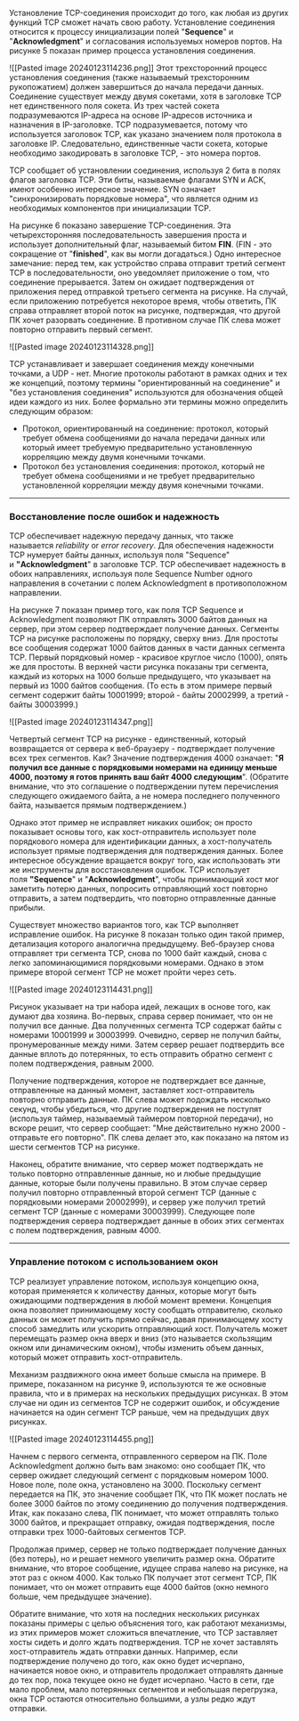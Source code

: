 
Установление TCP-соединения происходит до того, как любая из других функций TCP сможет начать свою работу. Установление соединения относится к процессу инициализации полей "**Sequence**" и "**Acknowledgment**" и согласования используемых номеров портов. На рисунке 5 показан пример процесса установления соединения.

![[Pasted image 20240123114236.png]]
Этот трехсторонний процесс установления соединения (также называемый трехсторонним рукопожатием) должен завершиться до начала передачи данных. Соединение существует между двумя сокетами, хотя в заголовке TCP нет единственного поля сокета. Из трех частей сокета подразумеваются IP-адреса на основе IP-адресов источника и назначения в IP-заголовке. TCP подразумевается, потому что используется заголовок TCP, как указано значением поля протокола в заголовке IP. Следовательно, единственные части сокета, которые необходимо закодировать в заголовке TCP, - это номера портов.

TCP сообщает об установлении соединения, используя 2 бита в полях флагов заголовка TCP. Эти биты, называемые флагами SYN и ACK, имеют особенно интересное значение. SYN означает "синхронизировать порядковые номера", что является одним из необходимых компонентов при инициализации TCP.

На рисунке 6 показано завершение TCP-соединения. Эта четырехсторонняя последовательность завершения проста и использует дополнительный флаг, называемый битом **FIN**. (FIN - это сокращение от "**finished**", как вы могли догадаться.) Одно интересное замечание: перед тем, как устройство справа отправит третий сегмент TCP в последовательности, оно уведомляет приложение о том, что соединение прерывается. Затем он ожидает подтверждения от приложения перед отправкой третьего сегмента на рисунке. На случай, если приложению потребуется некоторое время, чтобы ответить, ПК справа отправляет второй поток на рисунке, подтверждая, что другой ПК хочет разорвать соединение. В противном случае ПК слева может повторно отправить первый сегмент.

![[Pasted image 20240123114328.png]]

TCP устанавливает и завершает соединения между конечными точками, а UDP - нет. Многие протоколы работают в рамках одних и тех же концепций, поэтому термины "ориентированный на соединение" и "без установления соединения" используются для обозначения общей идеи каждого из них. Более формально эти термины можно определить следующим образом:

- Протокол, ориентированный на соединение: протокол, который требует обмена сообщениями до начала передачи данных или который имеет требуемую предварительно установленную корреляцию между двумя конечными точками.
- Протокол без установления соединения: протокол, который не требует обмена сообщениями и не требует предварительно установленной корреляции между двумя конечными точками.

---

### Восстановление после ошибок и надежность

TCP обеспечивает надежную передачу данных, что также называется _reliability_ or _error recovery_. Для обеспечения надежности TCP нумерует байты данных, используя поля "Sequence" и **"Acknowledgment**" в заголовке TCP. TCP обеспечивает надежность в обоих направлениях, используя поле Sequence Number одного направления в сочетании с полем Acknowledgment в противоположном направлении.

На рисунке 7 показан пример того, как поля TCP Sequence и Acknowledgment позволяют ПК отправлять 3000 байтов данных на сервер, при этом сервер подтверждает получение данных. Сегменты TCP на рисунке расположены по порядку, сверху вниз. Для простоты все сообщения содержат 1000 байтов данных в части данных сегмента TCP. Первый порядковый номер - красивое круглое число (1000), опять же для простоты. В верхней части рисунка показаны три сегмента, каждый из которых на 1000 больше предыдущего, что указывает на первый из 1000 байтов сообщения. (То есть в этом примере первый сегмент содержит байты 10001999; второй - байты 20002999, а третий - байты 30003999.)

![[Pasted image 20240123114347.png]]

Четвертый сегмент TCP на рисунке - единственный, который возвращается от сервера к веб-браузеру - подтверждает получение всех трех сегментов. Как? Значение подтверждения 4000 означает: "**Я получил все данные с порядковыми номерами на единицу меньше 4000, поэтому я готов принять ваш байт 4000 следующим**". (Обратите внимание, что это соглашение о подтверждении путем перечисления следующего ожидаемого байта, а не номера последнего полученного байта, называется прямым подтверждением.)

Однако этот пример не исправляет никаких ошибок; он просто показывает основы того, как хост-отправитель использует поле порядкового номера для идентификации данных, а хост-получатель использует прямые подтверждения для подтверждения данных. Более интересное обсуждение вращается вокруг того, как использовать эти же инструменты для восстановления ошибок. TCP использует поля **"Sequence**" и "**Acknowledgment**", чтобы принимающий хост мог заметить потерю данных, попросить отправляющий хост повторно отправить, а затем подтвердить, что повторно отправленные данные прибыли.

Существует множество вариантов того, как TCP выполняет исправление ошибок. На рисунке 8 показан только один такой пример, детализация которого аналогична предыдущему. Веб-браузер снова отправляет три сегмента TCP, снова по 1000 байт каждый, снова с легко запоминающимися порядковыми номерами. Однако в этом примере второй сегмент TCP не может пройти через сеть.

![[Pasted image 20240123114431.png]]

Рисунок указывает на три набора идей, лежащих в основе того, как думают два хозяина. Во-первых, справа сервер понимает, что он не получил все данные. Два полученных сегмента TCP содержат байты с номерами 10001999 и 30003999. Очевидно, сервер не получил байты, пронумерованные между ними. Затем сервер решает подтвердить все данные вплоть до потерянных, то есть отправить обратно сегмент с полем подтверждения, равным 2000.

Получение подтверждения, которое не подтверждает все данные, отправленные на данный момент, заставляет хост-отправитель повторно отправить данные. ПК слева может подождать несколько секунд, чтобы убедиться, что другие подтверждения не поступят (используя таймер, называемый таймером повторной передачи), но вскоре решит, что сервер сообщает: "Мне действительно нужно 2000 - отправьте его повторно". ПК слева делает это, как показано на пятом из шести сегментов TCP на рисунке.

Наконец, обратите внимание, что сервер может подтверждать не только повторно отправленные данные, но и любые предыдущие данные, которые были получены правильно. В этом случае сервер получил повторно отправленный второй сегмент TCP (данные с порядковыми номерами 20002999), и сервер уже получил третий сегмент TCP (данные с номерами 30003999). Следующее поле подтверждения сервера подтверждает данные в обоих этих сегментах с полем подтверждения, равным 4000.

---

### Управление потоком с использованием окон

TCP реализует управление потоком, используя концепцию окна, которая применяется к количеству данных, которые могут быть ожидающими подтверждения в любой момент времени. Концепция окна позволяет принимающему хосту сообщать отправителю, сколько данных он может получить прямо сейчас, давая принимающему хосту способ замедлить или ускорить отправляющий хост. Получатель может перемещать размер окна вверх и вниз (это называется скользящим окном или динамическим окном), чтобы изменить объем данных, который может отправить хост-отправитель.

Механизм раздвижного окна имеет больше смысла на примере. В примере, показанном на рисунке 9, используются те же основные правила, что и в примерах на нескольких предыдущих рисунках. В этом случае ни один из сегментов TCP не содержит ошибок, и обсуждение начинается на один сегмент TCP раньше, чем на предыдущих двух рисунках.

![[Pasted image 20240123114455.png]]

Начнем с первого сегмента, отправленного сервером на ПК. Поле Acknowledgment должно быть вам знакомо: оно сообщает ПК, что сервер ожидает следующий сегмент с порядковым номером 1000. Новое поле, поле окна, установлено на 3000. Поскольку сегмент передается на ПК, это значение сообщает ПК, что ПК может послать не более 3000 байтов по этому соединению до получения подтверждения. Итак, как показано слева, ПК понимает, что может отправлять только 3000 байтов, и прекращает отправку, ожидая подтверждения, после отправки трех 1000-байтовых сегментов TCP.

Продолжая пример, сервер не только подтверждает получение данных (без потерь), но и решает немного увеличить размер окна. Обратите внимание, что второе сообщение, идущее справа налево на рисунке, на этот раз с окном 4000. Как только ПК получает этот сегмент TCP, ПК понимает, что он может отправить еще 4000 байтов (окно немного больше, чем предыдущее значение).

Обратите внимание, что хотя на последних нескольких рисунках показаны примеры с целью объяснения того, как работают механизмы, из этих примеров может сложиться впечатление, что TCP заставляет хосты сидеть и долго ждать подтверждения. TCP не хочет заставлять хост-отправитель ждать отправки данных. Например, если подтверждение получено до того, как окно будет исчерпано, начинается новое окно, и отправитель продолжает отправлять данные до тех пор, пока текущее окно не будет исчерпано. Часто в сети, где мало проблем, мало потерянных сегментов и небольшая перегрузка, окна TCP остаются относительно большими, а узлы редко ждут отправки.